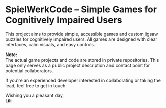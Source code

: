 # SpielWerkCode – Simple Games for Cognitively Impaired Users

This project aims to provide simple, accessible games and custom jigsaw puzzles for cognitively impaired users. All games are designed with clear interfaces, calm visuals, and easy controls.  

**Note:**  
The actual game projects and code are stored in private repositories. This page only serves as a public project description and contact point for potential collaborators.

If you're an experienced developer interested in collaborating or taking the lead, feel free to get in touch.

Wishing you a pleasant day,  
**Lili**
